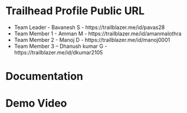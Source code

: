 # Trailhead Profile Public URL
 
   <ul>
      <li>Team Leader   - Bavanesh S      - https://trailblazer.me/id/pavas28</li>
      <li>Team Member 1 - Amman M         - https://trailblazer.me/id/amanmalothra</li>
      <li>Team Member 2 - Manoj D         - https://trailblazer.me/id/manoj0001</li>
      <li>Team Member 3 – Dhanush kumar G - https://trailblazer.me/id/dkumar2105</li>
  </ul>
  
# Documentation


# Demo Video

